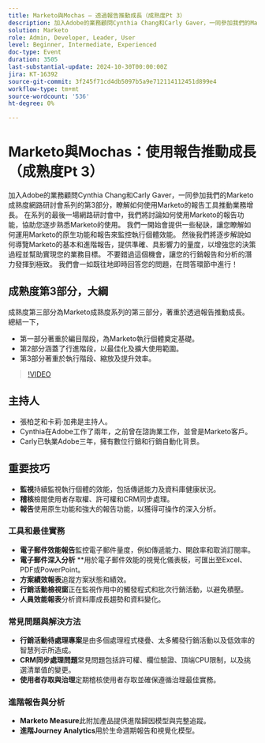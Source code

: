 ```yaml
---
title: Marketo與Mochas — 透過報告推動成長（成熟度Pt 3）
description: 加入Adobe的業務顧問Cynthia Chang和Carly Gaver，一同參加我們的Marketo成熟度網路研討會系列的第3部分，瞭解如何使用Marketo的報告工具推動業務增長。 在系列的最後一場網路研討會中，我們將討論如何使用Marketo的報告功能，協助您逐步熟悉Marketo的使用。 我們一開始會提供一些秘訣，讓您瞭解如何運用Marketo的原生功能和報告來監控執行個體效能。 然後我們將逐步解說如何導覽Marketo的基本和進階報告，提供準確、具影響力的量度，以增強您的決策過程並幫助實現您的業務目標。 不要錯過這個機會，讓您的行銷報告和分析的潛力發揮到極致。 我們會一如既往地即時回答您的問題，在問答環節中進行！
solution: Marketo
role: Admin, Developer, Leader, User
level: Beginner, Intermediate, Experienced
doc-type: Event
duration: 3505
last-substantial-update: 2024-10-30T00:00:00Z
jira: KT-16392
source-git-commit: 3f245f71cd4db5097b5a9e712114112451d899e4
workflow-type: tm+mt
source-wordcount: '536'
ht-degree: 0%

---
```



# Marketo與Mochas：使用報告推動成長（成熟度Pt 3）

加入Adobe的業務顧問Cynthia Chang和Carly Gaver，一同參加我們的Marketo成熟度網路研討會系列的第3部分，瞭解如何使用Marketo的報告工具推動業務增長。 在系列的最後一場網路研討會中，我們將討論如何使用Marketo的報告功能，協助您逐步熟悉Marketo的使用。 我們一開始會提供一些秘訣，讓您瞭解如何運用Marketo的原生功能和報告來監控執行個體效能。 然後我們將逐步解說如何導覽Marketo的基本和進階報告，提供準確、具影響力的量度，以增強您的決策過程並幫助實現您的業務目標。 不要錯過這個機會，讓您的行銷報告和分析的潛力發揮到極致。 我們會一如既往地即時回答您的問題，在問答環節中進行！

## 成熟度第3部分，大綱

成熟度第三部分為Marketo成熟度系列的第三部分，著重於透過報告推動成長。 總結一下，

* 第一部分著重於編目階段，為Marketo執行個體奠定基礎。
* 第2部分涵蓋了行進階段，以最佳化及擴大使用範圍。
* 第3部分著重於執行階段、縮放及提升效率。

>[!VIDEO](https://video.tv.adobe.com/v/3435407/?learn=on)

## 主持人

* 張柏芝和卡莉·加弗是主持人。
* Cynthia在Adobe工作了兩年，之前曾在諮詢業工作，並曾是Marketo客戶。
* Carly已執業Adobe三年，擁有數位行銷和行銷自動化背景。

## 重要技巧

* **監視**&#x200B;持續監視執行個體的效能，包括傳遞能力及資料庫健康狀況。
* **稽核**&#x200B;檢閱使用者存取權、許可權和CRM同步處理。
* **報告**&#x200B;使用原生功能和強大的報告功能，以獲得可操作的深入分析。

### 工具和最佳實務

* **電子郵件效能報告**&#x200B;監控電子郵件量度，例如傳遞能力、開啟率和取消訂閱率。
* **電子郵件深入分析** **用於電子郵件效能的視覺化儀表板，可匯出至Excel、PDF或PowerPoint。
* **方案績效報表**&#x200B;追蹤方案狀態和績效。
* **行銷活動檢視窗**&#x200B;正在監視作用中的觸發程式和批次行銷活動，以避免積壓。
* **人員效能報表**&#x200B;分析資料庫成長趨勢和資料變化。

### 常見問題與解決方法

* **行銷活動待處理專案**&#x200B;是由多個處理程式棧疊、太多觸發行銷活動以及低效率的智慧列示所造成。
* **CRM同步處理問題**&#x200B;常見問題包括許可權、欄位驗證、頂端CPU限制，以及挑選清單值的變更。
* **使用者存取與治理**&#x200B;定期稽核使用者存取並確保遵循治理最佳實務。

### 進階報告與分析

* **Marketo Measure**&#x200B;此附加產品提供進階歸因模型與完整追蹤。
* **進階Journey Analytics**&#x200B;用於生命週期報告和視覺化模型。